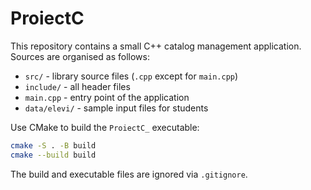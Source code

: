 # ProiectC

This repository contains a small C++ catalog management application. Sources
are organised as follows:

- `src/` - library source files (`.cpp` except for `main.cpp`)
- `include/` - all header files
- `main.cpp` - entry point of the application
- `data/elevi/` - sample input files for students

Use CMake to build the `ProiectC_` executable:

```bash
cmake -S . -B build
cmake --build build
```

The build and executable files are ignored via `.gitignore`.

